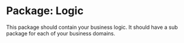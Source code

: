 # Package: Logic

This package should contain your business logic.
It should have a sub package for each of your business domains.